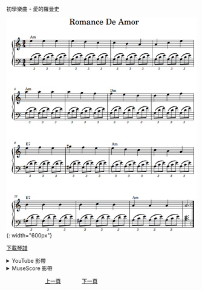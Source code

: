 ﻿---
keywords: 初學樂曲 - 愛的羅曼史
---
初學樂曲 - 愛的羅曼史

![愛的羅曼史](/assets/Piano/B-Romance.png){: width="600px"}


<a href="/assets/Piano/B-Romance.pdf" target="_blank">下載琴譜</a>

<details>
  <summary>YouTube 影帶</summary>
<ol>
<iframe width="560" height="315" src="https://www.youtube.com/embed/aeWSQV0cADg" title="愛的羅曼史" frameborder="0" allow="accelerometer; autoplay; clipboard-write; encrypted-media; gyroscope; picture-in-picture; web-share" allowfullscreen></iframe>
</ol>
</details>

<details>
  <summary>MuseScore 影帶</summary>
<ol>
<a href="https://musescore.com/user/65457238/scores/11022739?share=copy_link" target="_blank">Open to Play</a>
</ol>
</details>


&nbsp;&nbsp;&nbsp;&nbsp;&nbsp;&nbsp;&nbsp;&nbsp;&nbsp;&nbsp;&nbsp;&nbsp;
&nbsp;&nbsp;&nbsp;&nbsp;&nbsp;&nbsp;&nbsp;&nbsp;&nbsp;&nbsp;&nbsp;&nbsp;
[上一頁](B-Minuet)
&nbsp;&nbsp;&nbsp;&nbsp;&nbsp;&nbsp;&nbsp;&nbsp;&nbsp;&nbsp;&nbsp;&nbsp;
[下一頁](B-Romance-2)

<!-- Google tag (gtag.js) -->
<script async src="https://www.googletagmanager.com/gtag/js?id=G-SK366WCHW3"></script>
<script>
  window.dataLayer = window.dataLayer || [];
  function gtag(){dataLayer.push(arguments);}
  gtag('js', new Date());

  gtag('config', 'G-SK366WCHW3');
</script>







